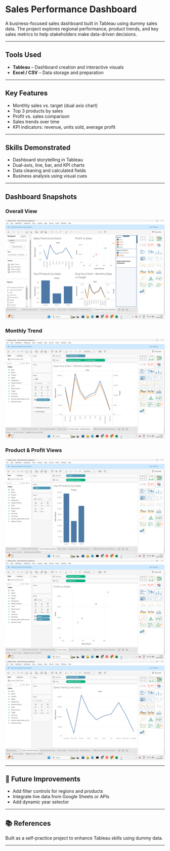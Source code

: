 # Sales Performance Dashboard

A business-focused sales dashboard built in Tableau using dummy sales data. The project explores regional performance, product trends, and key sales metrics to help stakeholders make data-driven decisions.

---

##  Tools Used

- **Tableau** – Dashboard creation and interactive visuals  
- **Excel / CSV** – Data storage and preparation  

---

##  Key Features

- Monthly sales vs. target (dual axis chart)
- Top 3 products by sales
- Profit vs. sales comparison
- Sales trends over time
- KPI indicators: revenue, units sold, average profit

---

##  Skills Demonstrated

- Dashboard storytelling in Tableau  
- Dual-axis, line, bar, and KPI charts  
- Data cleaning and calculated fields  
- Business analysis using visual cues  

---

##  Dashboard Snapshots

### Overall View  
![Dashboard](./Dashboard.png)

### Monthly Trend  
![Monthly Sales vs Target](./Monthlysalesvstarget_dualaxis_chart.png)

### Product & Profit Views  
![Top Products](./Top3products_by_sale.png)  
![Profit vs Sales](./profitvssales.png)  
![Sales Trend](./salestrend_linechart.png)

---

## 🔄 Future Improvements

- Add filter controls for regions and products  
- Integrate live data from Google Sheets or APIs  
- Add dynamic year selector  

---

## 📚 References

Built as a self-practice project to enhance Tableau skills using dummy data.

---
